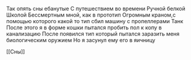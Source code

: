 
Так опять сны ебанутые
С путешествием во времени
Ручной белкой
Школой
Бессмертным мной, как в прототип
Огромным краном,с помощью которого какой то тип сбил машину с пропеллерами
Танк
После этого я в форме кошки пытался пробить пол к копу в канализацию
После появился тип который пытался заразить меня биологическим оружием
Но я засунул ему его в яичницу

[[Сны]]